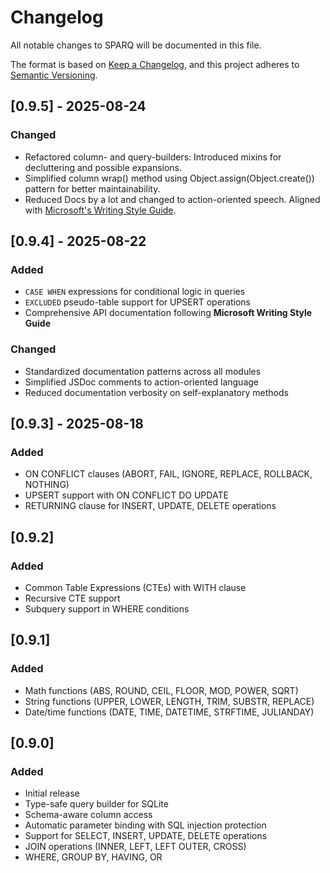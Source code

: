 # Changelog

All notable changes to SPARQ will be documented in this file.

The format is based on [Keep a Changelog](https://keepachangelog.com/en/1.1.0/),
and this project adheres to [Semantic Versioning](https://semver.org/spec/v2.0.0.html).

## [0.9.5] - 2025-08-24

### Changed
- Refactored column- and query-builders: Introduced mixins for decluttering and possible expansions.
- Simplified column wrap() method using Object.assign(Object.create()) pattern for better maintainability.
- Reduced Docs by a lot and changed to action-oriented speech. Aligned with [Microsoft's Writing Style Guide](https://learn.microsoft.com/en-us/style-guide/welcome/).

## [0.9.4] - 2025-08-22

### Added
- `CASE WHEN` expressions for conditional logic in queries
- `EXCLUDED` pseudo-table support for UPSERT operations
- Comprehensive API documentation following **Microsoft Writing Style Guide**

### Changed
- Standardized documentation patterns across all modules
- Simplified JSDoc comments to action-oriented language
- Reduced documentation verbosity on self-explanatory methods

## [0.9.3] - 2025-08-18

### Added
- ON CONFLICT clauses (ABORT, FAIL, IGNORE, REPLACE, ROLLBACK, NOTHING)
- UPSERT support with ON CONFLICT DO UPDATE
- RETURNING clause for INSERT, UPDATE, DELETE operations

## [0.9.2]

### Added
- Common Table Expressions (CTEs) with WITH clause
- Recursive CTE support
- Subquery support in WHERE conditions

## [0.9.1]

### Added
- Math functions (ABS, ROUND, CEIL, FLOOR, MOD, POWER, SQRT)
- String functions (UPPER, LOWER, LENGTH, TRIM, SUBSTR, REPLACE)
- Date/time functions (DATE, TIME, DATETIME, STRFTIME, JULIANDAY)

## [0.9.0]

### Added
- Initial release
- Type-safe query builder for SQLite
- Schema-aware column access
- Automatic parameter binding with SQL injection protection
- Support for SELECT, INSERT, UPDATE, DELETE operations
- JOIN operations (INNER, LEFT, LEFT OUTER, CROSS)
- WHERE, GROUP BY, HAVING, OR